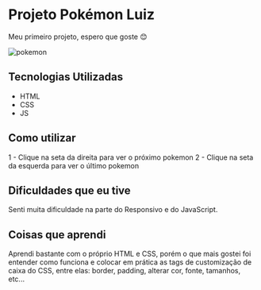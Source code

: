 # Projeto Pokémon Luiz

Meu primeiro projeto, espero que goste 😊

![pokemon](https://user-images.githubusercontent.com/110352269/184757437-9b5b4979-eb1e-430c-9005-fe9d1bd3f769.gif)



## Tecnologias Utilizadas
- HTML
- CSS
- JS
## Como utilizar

1 - Clique na seta da direita para ver o próximo pokemon
2 - Clique na seta da esquerda para ver o último pokemon

## Dificuldades que eu tive

Senti muita dificuldade na parte do Responsivo e do JavaScript. 

## Coisas que aprendi

Aprendi bastante com o próprio HTML e CSS, porém o que mais gostei foi entender como funciona e colocar em prática as tags de customização de caixa do CSS, entre elas: border, padding, alterar cor, fonte, tamanhos, etc...

